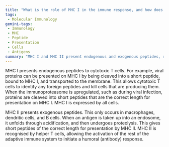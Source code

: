 ```yaml
---
title: "What is the role of MHC I in the immune response, and how does it differ from MHC II?"
tags:
 - Molecular Immunology
gemini-tags:
 - Immunology
 - MHC
 - Peptide
 - Presentation
 - Cells
 - Antigens
summary: "MHC I and MHC II present endogenous and exogenous peptides, respectively, to cytotoxic and helper T cells, triggering different immune responses."
---
```

MHC I presents endogenous peptides to cytotoxic T cells. For example, viral proteins can be presented on MHC I by being cleaved into a short peptide, bound to MHC I, and transported to the membrane. This allows cytotoxic T cells to identify any foreign peptides and kill cells that are producing them. 
When the immunoproteasome is upregulated, such as during viral infection, proteins are cleaved into short peptides that are the correct length for presentation on MHC I. MHC I is expressed by all cells.

MHC II presents exogenous peptides. This only occurs in macrophages, dendritic cells, and B cells. When an antigen is taken up into an endosome, it unfolds through acidification, and then undergoes proteolysis. This gives short peptides of the correct length for presentation by MHC II. MHC II is recognised by helper T cells, allowing the activation of the rest of the adaptive immune system to initiate a humoral (antibody) response.
